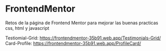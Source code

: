 # FrontendMentor
Retos de la página de Frontend Mentor para mejorar las buenas practicas css, html y javascript

Testiomial-Grid: https://frontendmentor-35b91.web.app/Testimonials-Grid/
Card-Profile: https://frontendmentor-35b91.web.app/ProfileCard/